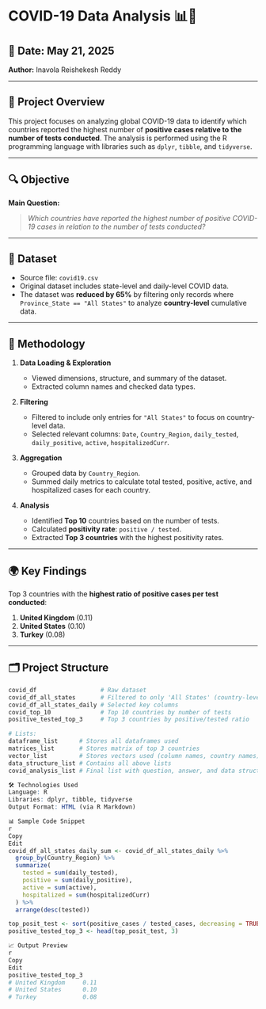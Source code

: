 # COVID-19 Data Analysis 📊🦠

## 📅 Date: May 21, 2025  
**Author:** Inavola Reishekesh Reddy

---

## 📌 Project Overview

This project focuses on analyzing global COVID-19 data to identify which countries reported the highest number of **positive cases relative to the number of tests conducted**. The analysis is performed using the R programming language with libraries such as `dplyr`, `tibble`, and `tidyverse`.

---

## 🔍 Objective

**Main Question:**  
> *Which countries have reported the highest number of positive COVID-19 cases in relation to the number of tests conducted?*

---

## 📁 Dataset

- Source file: `covid19.csv`
- Original dataset includes state-level and daily-level COVID data.
- The dataset was **reduced by 65%** by filtering only records where `Province_State == "All States"` to analyze **country-level** cumulative data.

---

## 🧪 Methodology

1. **Data Loading & Exploration**
   - Viewed dimensions, structure, and summary of the dataset.
   - Extracted column names and checked data types.

2. **Filtering**
   - Filtered to include only entries for `"All States"` to focus on country-level data.
   - Selected relevant columns: `Date`, `Country_Region`, `daily_tested`, `daily_positive`, `active`, `hospitalizedCurr`.

3. **Aggregation**
   - Grouped data by `Country_Region`.
   - Summed daily metrics to calculate total tested, positive, active, and hospitalized cases for each country.

4. **Analysis**
   - Identified **Top 10** countries based on the number of tests.
   - Calculated **positivity rate**: `positive / tested`.
   - Extracted **Top 3 countries** with the highest positivity rates.

---

## 🌍 Key Findings

Top 3 countries with the **highest ratio of positive cases per test conducted**:
1. **United Kingdom** (0.11)
2. **United States** (0.10)
3. **Turkey** (0.08)

---

## 🗂️ Project Structure

```r
covid_df                  # Raw dataset
covid_df_all_states       # Filtered to only 'All States' (country-level)
covid_df_all_states_daily # Selected key columns
covid_top_10              # Top 10 countries by number of tests
positive_tested_top_3     # Top 3 countries by positive/tested ratio

# Lists:
dataframe_list      # Stores all dataframes used
matrices_list       # Stores matrix of top 3 countries
vector_list         # Stores vectors used (column names, country names)
data_structure_list # Contains all above lists
covid_analysis_list # Final list with question, answer, and data structures

🛠 Technologies Used
Language: R
Libraries: dplyr, tibble, tidyverse
Output Format: HTML (via R Markdown)

📊 Sample Code Snippet
r
Copy
Edit
covid_df_all_states_daily_sum <- covid_df_all_states_daily %>%
  group_by(Country_Region) %>%
  summarize(
    tested = sum(daily_tested), 
    positive = sum(daily_positive),
    active = sum(active),
    hospitalized = sum(hospitalizedCurr)
  ) %>%
  arrange(desc(tested))

top_posit_test <- sort(positive_cases / tested_cases, decreasing = TRUE)
positive_tested_top_3 <- head(top_posit_test, 3)

📈 Output Preview
r
Copy
Edit
positive_tested_top_3
# United Kingdom     0.11
# United States      0.10
# Turkey             0.08

